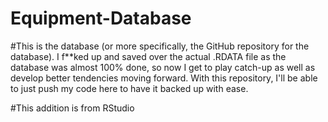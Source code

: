 # Equipment-Database

#This is the database (or more specifically, the GitHub repository for the database). I f**ked up and saved over the actual .RDATA file as the database was almost 100% done, so now I get to play catch-up as well as develop better tendencies moving forward. With this repository, I'll be able to just push my code here to have it backed up with ease. 

#This addition is from RStudio